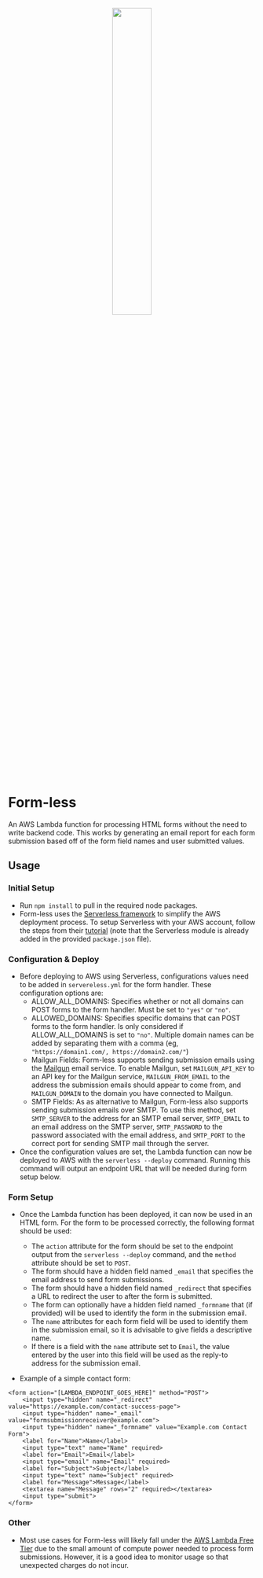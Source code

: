 <p align="center">
    <img src="https://zumbro.me/assets/images/Form-lessLogo.png" width="40%;" style="margin: 0 auto;">
</p>

# Form-less

An AWS Lambda function for processing HTML forms without the need to write backend code. This works by generating an email report for each form submission based off of the form field names and user submitted values.

## Usage
### Initial Setup
- Run ```npm install``` to pull in the required node packages.
- Form-less uses the [Serverless framework](https://serverless.com/) to simplify the AWS deployment process. To setup Serverless with your AWS account, follow the steps from their [tutorial](https://serverless.com/framework/docs/providers/aws/guide/credentials/) (note that the Serverless module is already added in the provided ```package.json``` file).

### Configuration & Deploy
- Before deploying to AWS using Serverless, configurations values need to be added in ```servereless.yml``` for the form handler. These configuration options are:
    - ALLOW_ALL_DOMAINS: Specifies whether or not all domains can POST forms to the form handler. Must be set to ```"yes"``` or ```"no"```.
    - ALLOWED_DOMAINS: Specifies specific domains that can POST forms to the form handler. Is only considered if ALLOW_ALL_DOMAINS is set to ```"no"```. Multiple domain names can be added by separating them with a comma (eg, ```"https://domain1.com/, https://domain2.com/"```)
    - Mailgun Fields: Form-less supports sending submission emails using the [Mailgun](https://www.mailgun.com/) email service. To enable Mailgun, set ```MAILGUN_API_KEY``` to an API key for the Mailgun service, ```MAILGUN_FROM_EMAIL``` to the address the submission emails should appear to come from, and ```MAILGUN_DOMAIN``` to the domain you have connected to Mailgun.
    - SMTP Fields: As as alternative to Mailgun, Form-less also supports sending submission emails over SMTP. To use this method, set ```SMTP_SERVER``` to the address for an SMTP email server, ```SMTP_EMAIL``` to an email address on the SMTP server, ```SMTP_PASSWORD``` to the password associated with the email address, and ```SMTP_PORT``` to the correct port for sending SMTP mail through the server.
-   Once the configuration values are set, the Lambda function can now be deployed to AWS with the ```serverless --deploy``` command. Running this command will output an endpoint URL that will be needed during form setup below.

### Form Setup
- Once the Lambda function has been deployed, it can now be used in an HTML form. For the form to be processed correctly, the following format should be used:
    - The ```action``` attribute for the form should be set to the endpoint output from the ```serverless --deploy``` command, and the ```method``` attribute should be set to ```POST```.
    - The form should have a hidden field named ```_email``` that specifies the email address to send form submissions.
    - The form should have a hidden field named ```_redirect``` that specifies a URL to redirect the user to after the form is submitted.
    - The form can optionally have a hidden field named ```_formname``` that (if provided) will be used to identify the form in the submission email.
    - The ```name``` attributes for each form field will be used to identify them in the submission email, so it is advisable to give fields a descriptive name.
    - If there is a field with the ```name``` attribute set to ```Email```, the value entered by the user into this field will be used as the reply-to address for the submission email.

- Example of a simple contact form:

```
<form action="[LAMBDA_ENDPOINT_GOES_HERE]" method="POST">
    <input type="hidden" name="_redirect" value="https://example.com/contact-success-page">
    <input type="hidden" name="_email" value="formsubmissionreceiver@example.com">
    <input type="hidden" name="_formname" value="Example.com Contact Form">
    <label for="Name">Name</label>
    <input type="text" name="Name" required>
    <label for="Email">Email</label>
    <input type="email" name="Email" required>
    <label for="Subject">Subject</label>
    <input type="text" name="Subject" required>
    <label for="Message">Message</label>
    <textarea name="Message" rows="2" required></textarea>
    <input type="submit">
</form>
```

### Other
- Most use cases for Form-less will likely fall under the [AWS Lambda Free Tier](https://aws.amazon.com/lambda/pricing/) due to the small amount of compute power needed to process form submissions. However, it is a good idea to monitor usage so that unexpected charges do not incur.
